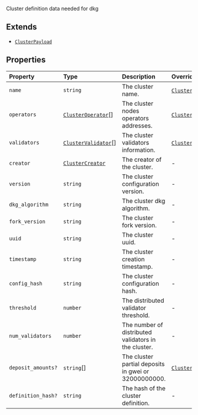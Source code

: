 Cluster definition data needed for dkg

## Extends

- [`ClusterPayload`](ClusterPayload.md)

## Properties

| Property | Type | Description | Overrides | Inherited from |
| :------ | :------ | :------ | :------ | :------ |
| `name` | `string` | The cluster name. | [`ClusterPayload`](ClusterPayload.md).`name` | [`ClusterPayload`](ClusterPayload.md).`name` |
| `operators` | [`ClusterOperator`](ClusterOperator.md)[] | The cluster nodes operators addresses. | [`ClusterPayload`](ClusterPayload.md).`operators` | [`ClusterPayload`](ClusterPayload.md).`operators` |
| `validators` | [`ClusterValidator`](ClusterValidator.md)[] | The cluster validators information. | [`ClusterPayload`](ClusterPayload.md).`validators` | [`ClusterPayload`](ClusterPayload.md).`validators` |
| `creator` | [`ClusterCreator`](ClusterCreator.md) | The creator of the cluster. | - | - |
| `version` | `string` | The cluster configuration version. | - | - |
| `dkg_algorithm` | `string` | The cluster dkg algorithm. | - | - |
| `fork_version` | `string` | The cluster fork version. | - | - |
| `uuid` | `string` | The cluster uuid. | - | - |
| `timestamp` | `string` | The cluster creation timestamp. | - | - |
| `config_hash` | `string` | The cluster configuration hash. | - | - |
| `threshold` | `number` | The distributed validator threshold. | - | - |
| `num_validators` | `number` | The number of distributed validators in the cluster. | - | - |
| `deposit_amounts?` | `string`[] | The cluster partial deposits in gwei or 32000000000. | [`ClusterPayload`](ClusterPayload.md).`deposit_amounts` | [`ClusterPayload`](ClusterPayload.md).`deposit_amounts` |
| `definition_hash?` | `string` | The hash of the cluster definition. | - | - |
